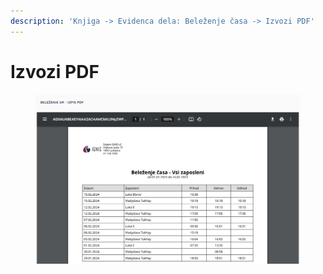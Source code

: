 ```yaml
---
description: 'Knjiga -> Evidenca dela: Beleženje časa -> Izvozi PDF'
---
```


# Izvozi PDF

<figure><img src="../../.gitbook/assets/image (12) (1).png" alt=""><figcaption></figcaption></figure>
